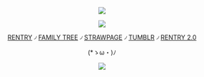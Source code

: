 <div align="center">

![](https://64.media.tumblr.com/9047629f8fd5d3c0557cc59e94b31617/397f7712f78dd980-39/s1280x1920/523efb8116ab6d9910e0a8ce68aacb9d2f900733.pnj)

![](https://files.catbox.moe/kaollf.webp)

[RENTRY](https://rentry.co/GRIMCASPER-) ৴ [FAMILY TREE](https://rentry.co/HoHfamilytree) ৴ [STRAWPAGE](https://argentilover.straw.page) ৴ [TUMBLR](https://www.tumblr.com/phaexie) ৴ [RENTRY 2.0](https://rentry.co/DEVIOUS-COOKIES)


 (*ゝω・)ﾉ

 ![](https://64.media.tumblr.com/9047629f8fd5d3c0557cc59e94b31617/397f7712f78dd980-39/s1280x1920/523efb8116ab6d9910e0a8ce68aacb9d2f900733.pnj)
